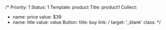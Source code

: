 /*
Priority: 1
Status: 1
Template: product
Title: product1
Collect:
- name: price
  value: $39
- name: title
  value: value
Button:
  title: buy
  link: /
  target: '_blank'
  class:
*/

